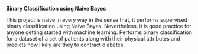 **Binary Classification using Naive Bayes**

This project is naive in every way in the sense that, it performs supervised binary classification using Naive Bayes. Nevertheless, it is good practice for anyone getting started with machine learning. Performs binary classification for a dataset of a set of patients along with their physical attributes and predicts how likely are they to contract diabetes.

